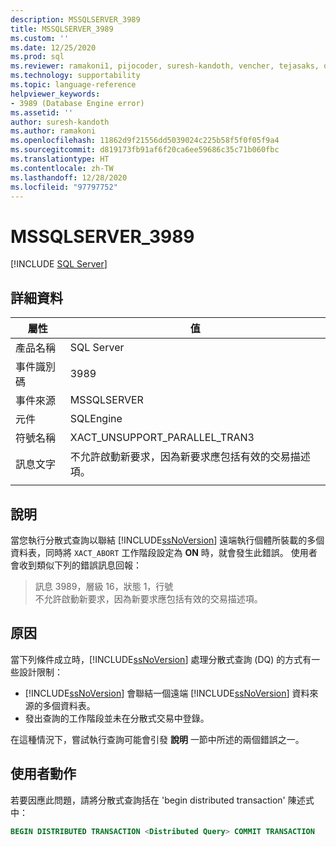 ```yaml
---
description: MSSQLSERVER_3989
title: MSSQLSERVER_3989
ms.custom: ''
ms.date: 12/25/2020
ms.prod: sql
ms.reviewer: ramakoni1, pijocoder, suresh-kandoth, vencher, tejasaks, docast
ms.technology: supportability
ms.topic: language-reference
helpviewer_keywords:
- 3989 (Database Engine error)
ms.assetid: ''
author: suresh-kandoth
ms.author: ramakoni
ms.openlocfilehash: 11862d9f21556dd5039024c225b58f5f0f05f9a4
ms.sourcegitcommit: d819173fb91af6f20ca6ee59686c35c71b060fbc
ms.translationtype: HT
ms.contentlocale: zh-TW
ms.lasthandoff: 12/28/2020
ms.locfileid: "97797752"
---
```

# <a name="mssqlserver_3989"></a>MSSQLSERVER_3989
 [!INCLUDE [SQL Server](../../includes/applies-to-version/sqlserver.md)]

## <a name="details"></a>詳細資料

|屬性|值|
|---|---|
|產品名稱|SQL Server|
|事件識別碼|3989|
|事件來源|MSSQLSERVER|
|元件|SQLEngine|
|符號名稱|XACT_UNSUPPORT_PARALLEL_TRAN3|
|訊息文字|不允許啟動新要求，因為新要求應包括有效的交易描述項。|
||

## <a name="explanation"></a>說明

當您執行分散式查詢以聯結 [!INCLUDE[ssNoVersion](../../includes/ssnoversion-md.md)] 遠端執行個體所裝載的多個資料表，同時將 `XACT_ABORT` 工作階段設定為 **ON** 時，就會發生此錯誤。 使用者會收到類似下列的錯誤訊息回報：

> 訊息 3989，層級 16，狀態 1，行號  
不允許啟動新要求，因為新要求應包括有效的交易描述項。

## <a name="cause"></a>原因

當下列條件成立時，[!INCLUDE[ssNoVersion](../../includes/ssnoversion-md.md)] 處理分散式查詢 (DQ) 的方式有一些設計限制：

- [!INCLUDE[ssNoVersion](../../includes/ssnoversion-md.md)] 會聯結一個遠端 [!INCLUDE[ssNoVersion](../../includes/ssnoversion-md.md)] 資料來源的多個資料表。
- 發出查詢的工作階段並未在分散式交易中登錄。

在這種情況下，嘗試執行查詢可能會引發 **說明** 一節中所述的兩個錯誤之一。

## <a name="user-action"></a>使用者動作

若要因應此問題，請將分散式查詢括在 'begin distributed transaction' 陳述式中：

```sql
BEGIN DISTRIBUTED TRANSACTION <Distributed Query> COMMIT TRANSACTION
```
